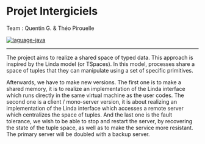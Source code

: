 # Projet Intergiciels

Team : Quentin G. & Théo Pirouelle

<a href="https://www.java.com/">
  <img src="https://img.shields.io/badge/language-Java-yellow?style=flat-square" alt="laguage-java" />
</a>

---

The project aims to realize a shared space of typed data. This approach is inspired by the Linda model (or TSpaces). In this model, processes share a space of tuples that they can manipulate using a set of specific primitives.

Afterwards, we have to make new versions.
The first one is to make a shared memory, it is to realize an implementation of the Linda interface which runs directly in the same virtual machine as the user codes.
The second one is a client / mono-server version, it is about realizing an implementation of the Linda interface which accesses a remote server which centralizes the space of tuples.
And the last one is the fault tolerance, we wish to be able to stop and restart the server, by recovering the state of the tuple space, as well as to make the service more resistant. The primary server will be doubled with a backup server.
